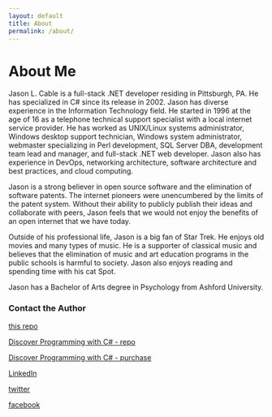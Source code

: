 ```yaml
---
layout: default
title: About
permalink: /about/
---
```


# About Me

Jason L. Cable is a full-stack .NET developer residing in Pittsburgh, PA.  He has specialized in C# since its release in 2002.  Jason has diverse experience in the Information Technology field.  He started in 1996 at the age of 16 as a telephone technical support specialist with a local internet service provider.  He has worked as UNIX/Linux systems administrator, Windows desktop support technician, Windows system administrator, webmaster specializing in Perl development, SQL Server DBA, development team lead and manager, and full-stack .NET web developer.  Jason also has experience in DevOps, networking architecture, software architecture and best practices, and cloud computing.

Jason is a strong believer in open source software and the elimination of software patents.  The internet pioneers were unencumbered by the limits of the patent system.  Without their ability to publicly publish their ideas and collaborate with peers, Jason feels that we would not enjoy the benefits of an open internet that we have today.

Outside of his professional life, Jason is a big fan of Star Trek.  He enjoys old movies and many types of music.  He is a supporter of classical music and believes that the elimination of music and art education programs in the public schools is harmful to society.  Jason also enjoys reading and spending time with his cat Spot.

Jason has a Bachelor of Arts degree in Psychology from Ashford University.

### Contact the Author

[this repo](https://github.com/jasoncable/medicalreference)

[Discover Programming with C# - repo](https://github.com/jasoncable/i-can-program-too/)

[Discover Programming with C# - purchase](https://leanpub.com/discover-programming-csharp/)

[LinkedIn](https://www.linkedin.com/in/jasoncable)

[twitter](https://twitter.com/gaypgh)

[facebook](https://facebook.com/jasoncable)

